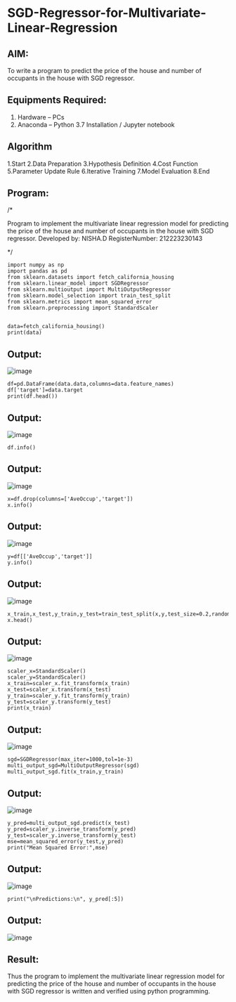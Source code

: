 # SGD-Regressor-for-Multivariate-Linear-Regression

## AIM:
To write a program to predict the price of the house and number of occupants in the house with SGD regressor.

## Equipments Required:
1. Hardware – PCs
2. Anaconda – Python 3.7 Installation / Jupyter notebook

## Algorithm
1.Start
2.Data Preparation
3.Hypothesis Definition
4.Cost Function
5.Parameter Update Rule
6.Iterative Training
7.Model Evaluation
8.End

## Program:

/*

Program to implement the multivariate linear regression model for predicting the price of the house and number of occupants in the house with SGD regressor.
Developed by: NISHA.D 
RegisterNumber: 212223230143

*/

```
import numpy as np
import pandas as pd
from sklearn.datasets import fetch_california_housing
from sklearn.linear_model import SGDRegressor
from sklearn.multioutput import MultiOutputRegressor
from sklearn.model_selection import train_test_split
from sklearn.metrics import mean_squared_error
from sklearn.preprocessing import StandardScaler


data=fetch_california_housing()
print(data)
```
## Output:
![image](https://github.com/user-attachments/assets/f2d81866-25e8-43d0-b2d1-f9cd51283d5d)
```
df=pd.DataFrame(data.data,columns=data.feature_names)
df['target']=data.target
print(df.head())
```
## Output:
![image](https://github.com/user-attachments/assets/f1e66f98-aec8-4a92-be2b-78fef6e74e58)
```
df.info()
```
## Output:
![image](https://github.com/user-attachments/assets/d5398fb7-94ad-406b-a73e-65c297334621)
```
x=df.drop(columns=['AveOccup','target'])
x.info()
```
## Output:
![image](https://github.com/user-attachments/assets/59d07200-b3b0-4a7f-8040-3fb2b49158ec)
```
y=df[['AveOccup','target']]
y.info()
```
## Output:
![image](https://github.com/user-attachments/assets/5600ec74-45b8-42fc-9358-105044807ddd)
```
x_train,x_test,y_train,y_test=train_test_split(x,y,test_size=0.2,random_state=1)
x.head()
```
## Output:
![image](https://github.com/user-attachments/assets/02122ea4-4471-4247-88cf-1ef18e237e77)
```
scaler_x=StandardScaler()
scaler_y=StandardScaler()
x_train=scaler_x.fit_transform(x_train)
x_test=scaler_x.transform(x_test)
y_train=scaler_y.fit_transform(y_train)
y_test=scaler_y.transform(y_test)
print(x_train)
```
## Output:
![image](https://github.com/user-attachments/assets/d5390dba-6662-435c-8a78-9bafbb5e0522)
```
sgd=SGDRegressor(max_iter=1000,tol=1e-3)
multi_output_sgd=MultiOutputRegressor(sgd)
multi_output_sgd.fit(x_train,y_train)
```
## Output:
![image](https://github.com/user-attachments/assets/45bef840-3f14-4c0a-b9bf-c502a4809ef1)
```
y_pred=multi_output_sgd.predict(x_test)
y_pred=scaler_y.inverse_transform(y_pred)
y_test=scaler_y.inverse_transform(y_test)
mse=mean_squared_error(y_test,y_pred)
print("Mean Squared Error:",mse)
```
## Output:
![image](https://github.com/user-attachments/assets/490eee2d-01b3-4d05-9d98-03af74336697)
```
print("\nPredictions:\n", y_pred[:5])
```
## Output:

![image](https://github.com/user-attachments/assets/e8bc552e-8bbc-451b-a8ff-667089e65389)
## Result:

Thus the program to implement the multivariate linear regression model for predicting the price of the house and number of occupants in the house with SGD regressor is written and verified using python programming.

